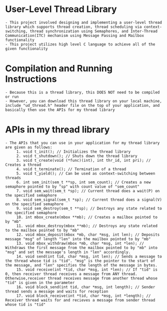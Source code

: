 # User-Level Thread Library
    - This project involved designing and implementing a user-level thread library which supports thread creation, thread scheduling via context-switching, thread synchronization using Semaphores, and Inter-Thread Communication(ITC) mechanism using Message Passing and Mailbox functionality
    - This project utilizes high level C language to achieve all of the given functionality

# Compilation and Running Instructions
    - Because this is a thread library, this DOES NOT need to be compiled or run
    - However, you can download this thread library on your local machine, include "ud_thread.h" header file on the top of your application, and basically then use the APIs for my thread library

# APIs in my thread library
    - The APIs that you can use in your application for my thread library are given as follows:
         1. void t_init(); // Initializes the thread library                        
         2. void t_shutdown(); // Shuts down the thread library
         3. void t_create(void (*func)(int), int thr_id, int pri); // Creates a thread
         4. void t_terminate(); // Termination of a thread
         5. void t_yield(); // Can be used as context-switching between threads
         6. int sem_init(sem_t **sp, int sem_count); // Creates a new semaphore pointed to by "sp" with count value of "sem_count"
         7. void sem_wait(sem_t *sp); // Current thread does a wait(P) on the specified semaphore
         8. void sem_signal(sem_t *sp); // Current thread does a signal(V) on the specified semaphore
         9. void sem_destroy(sem_t **sp); // Destroys any state related to the specified semaphore
         10. int mbox_create(mbox **mb); // Creates a mailbox pointed to by "mb"
         11. void mbox_destroy(mbox **mb); // Destroys any state related to the mailbox pointed to by "mb"
         12. void mbox_deposit(mbox *mb, char *msg, int len); // Deposits message "msg" of length "len" into the mailbox pointed to by "mb"
         13. void mbox_withdraw(mbox *mb, char *msg, int *len); // Withdraws the first message from the mailbox pointed to by "mb" into "msg" and set the message's length in "len" accordingly.
         14. void send(int tid, char *msg, int len); // Sends a message to the thread whose tid is "tid". "msg" is the pointer to the start of the message, and "len" specifies the length of the message in bytes. 
         15. void receive(int *tid, char *msg, int *len); // If "tid" is 0, then receiver thread receives a message from ANY thread. Otherwise,receiver thread receives message from another thread whose "tid" is given in the parameter 
         16. void block_send(int tid, char *msg, int length); // Sender thread sends a message and waits for reception
         17. void block_receive(int *tid, char *msg, int *length); // Receiver thread waits for and recieves a message from sender thread whose tid is "tid"
